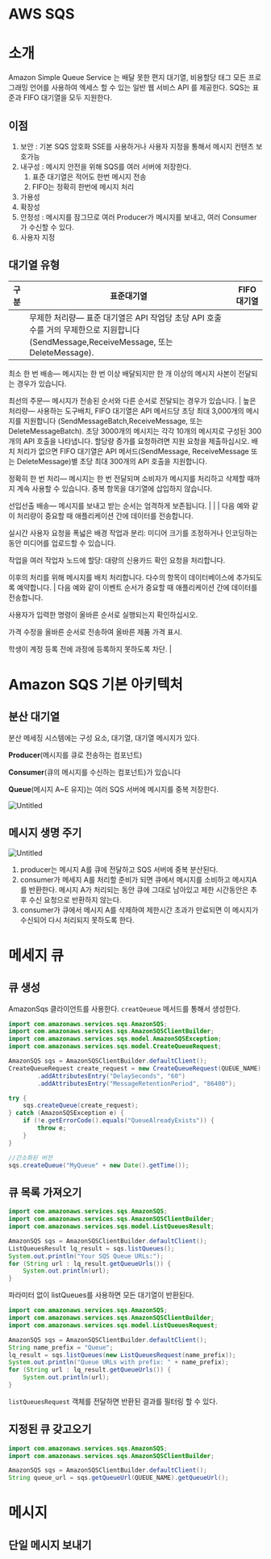 # AWS SQS

# 소개

Amazon Simple Queue Service 는 배달 못한 편지 대기열, 비용할당 태그 모든 프로그래밍 언어를 사용하여 엑세스 할 수 있는 일반 웹 서비스 API 를 제공한다. SQS는 표준과 FIFO 대기열을 모두 지원한다.

## 이점

1. 보안 : 기본 SQS 암호화 SSE를 사용하거나 사용자 지정을 통해서 메시지 컨텐츠 보호가능
2. 내구성 : 메시지 안전을 위해 SQS를 여러 서버에 저장한다.
   1. 표준 대기열은 적어도 한번 메시지 전송
   2. FIFO는 정확히 한번에 메시지 처리
3. 가용성
4. 확장성
5. 안정성 : 메시지를 잠그므로 여러 Producer가 메시지를 보내고, 여러 Consumer가 수신할 수 있다.
6. 사용자 지정

## 대기열 유형

| 구분 | 표준대기열                                                   | FIFO 대기열 |
| ---- | ------------------------------------------------------------ | ----------- |
|      | 무제한 처리량— 표준 대기열은 API 작업당 초당 API 호출 수를 거의 무제한으로 지원합니다 (SendMessage,ReceiveMessage, 또는DeleteMessage). |             |

최소 한 번 배송— 메시지는 한 번 이상 배달되지만 한 개 이상의 메시지 사본이 전달되는 경우가 있습니다.

최선의 주문— 메시지가 전송된 순서와 다른 순서로 전달되는 경우가 있습니다. | 높은 처리량— 사용하는 도구배치, FIFO 대기열은 API 메서드당 초당 최대 3,000개의 메시지를 지원합니다 (SendMessageBatch,ReceiveMessage, 또는DeleteMessageBatch). 초당 3000개의 메시지는 각각 10개의 메시지로 구성된 300개의 API 호출을 나타냅니다. 할당량 증가를 요청하려면 지원 요청을 제출하십시오. 배치 처리가 없으면 FIFO 대기열은 API 메서드(SendMessage, ReceiveMessage 또는 DeleteMessage)별 초당 최대 300개의 API 호출을 지원합니다.

정확히 한 번 처리— 메시지는 한 번 전달되며 소비자가 메시지를 처리하고 삭제할 때까지 계속 사용할 수 있습니다. 중복 항목을 대기열에 삽입하지 않습니다.

선입선출 배송— 메시지를 보내고 받는 순서는 엄격하게 보존됩니다. | |  | 다음 예와 같이 처리량이 중요할 때 애플리케이션 간에 데이터를 전송합니다.

실시간 사용자 요청을 폭넓은 배경 작업과 분리: 미디어 크기를 조정하거나 인코딩하는 동안 미디어를 업로드할 수 있습니다.

작업을 여러 작업자 노드에 할당: 대량의 신용카드 확인 요청을 처리합니다.

이후의 처리를 위해 메시지를 배치 처리합니다. 다수의 항목이 데이터베이스에 추가되도록 예약합니다. | 다음 예와 같이 이벤트 순서가 중요할 때 애플리케이션 간에 데이터를 전송합니다.

사용자가 입력한 명령이 올바른 순서로 실행되는지 확인하십시오.

가격 수정을 올바른 순서로 전송하여 올바른 제품 가격 표시.

학생이 계정 등록 전에 과정에 등록하지 못하도록 차단. |

# Amazon SQS 기본 아키텍처

## 분산 대기열

분산 메세징 시스템에는 구성 요소, 대기열, 대기열 메시지가 있다.

**Producer**(메시지를 큐로 전송하는 컴포넌트)

**Consumer**(큐의 메시지를 수신하는 컴포넌트)가 있습니다

**Queue**(메시지 A~E 유지)는 여러 SQS 서버에 메시지를 중복 저장한다.

![Untitled](https://s3-us-west-2.amazonaws.com/secure.notion-static.com/2cfa3abc-4f35-45e9-a460-9544f6ad2168/Untitled.png)

## 메시지 생명 주기

![Untitled](https://s3-us-west-2.amazonaws.com/secure.notion-static.com/78e6e160-0461-48d0-ae4f-67de3184b09f/Untitled.png)

1. producer는 메시지 A를 큐에 전달하고 SQS 서버에 중복 분산된다.
2. consumer가 메세지 A를 처리할 준비가 되면 큐에서 메시지를 소비하고 메시지A를 반환한다. 메시지 A가 처리되는 동안 큐에 그대로 남아있고 제한 시간동안은 추후 수신 요청으로 반환하지 않는다.
3. consumer가 큐에서 메시지 A를 삭제하여 제한시간 초과가 만료되면 이 메시지가 수신되어 다시 처리되지 못하도록 한다.

# 메세지 큐

## 큐 생성

AmazonSqs 클라이언트를 사용한다. `creatQeueue` 메서드를 통해서 생성한다.

```java
import com.amazonaws.services.sqs.AmazonSQS;
import com.amazonaws.services.sqs.AmazonSQSClientBuilder;
import com.amazonaws.services.sqs.model.AmazonSQSException;
import com.amazonaws.services.sqs.model.CreateQueueRequest;

AmazonSQS sqs = AmazonSQSClientBuilder.defaultClient();
CreateQueueRequest create_request = new CreateQueueRequest(QUEUE_NAME)
        .addAttributesEntry("DelaySeconds", "60")
        .addAttributesEntry("MessageRetentionPeriod", "86400");

try {
    sqs.createQueue(create_request);
} catch (AmazonSQSException e) {
    if (!e.getErrorCode().equals("QueueAlreadyExists")) {
        throw e;
    }
}

//간소화된 버전
sqs.createQueue("MyQueue" + new Date().getTime());
```

## 큐 목록 가져오기

```java
import com.amazonaws.services.sqs.AmazonSQS;
import com.amazonaws.services.sqs.AmazonSQSClientBuilder;
import com.amazonaws.services.sqs.model.ListQueuesResult;

AmazonSQS sqs = AmazonSQSClientBuilder.defaultClient();
ListQueuesResult lq_result = sqs.listQueues();
System.out.println("Your SQS Queue URLs:");
for (String url : lq_result.getQueueUrls()) {
    System.out.println(url);
}
```

파라미터 없이 listQueues를 사용하면 모든 대기열이 반환된다.

```java
import com.amazonaws.services.sqs.AmazonSQS;
import com.amazonaws.services.sqs.AmazonSQSClientBuilder;
import com.amazonaws.services.sqs.model.ListQueuesRequest;

AmazonSQS sqs = AmazonSQSClientBuilder.defaultClient();
String name_prefix = "Queue";
lq_result = sqs.listQueues(new ListQueuesRequest(name_prefix));
System.out.println("Queue URLs with prefix: " + name_prefix);
for (String url : lq_result.getQueueUrls()) {
    System.out.println(url);
}
```

`listQueuesRequest` 객체를 전달하면 반환된 결과를 필터링 할 수 있다.

## 지정된 큐 갖고오기

```java
import com.amazonaws.services.sqs.AmazonSQS;
import com.amazonaws.services.sqs.AmazonSQSClientBuilder;

AmazonSQS sqs = AmazonSQSClientBuilder.defaultClient();
String queue_url = sqs.getQueueUrl(QUEUE_NAME).getQueueUrl(); 
```

# 메시지

## 단일 메시지 보내기